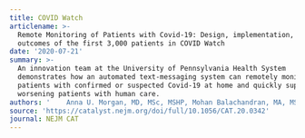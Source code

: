 ```yaml
---
title: COVID Watch
articlename: >-
  Remote Monitoring of Patients with Covid-19: Design, implementation, and
  outcomes of the first 3,000 patients in COVID Watch
date: '2020-07-21'
summary: >-
  An innovation team at the University of Pennsylvania Health System
  demonstrates how an automated text-messaging system can remotely monitor
  patients with confirmed or suspected Covid-19 at home and quickly support
  worsening patients with human care.
authors: '    Anna U. Morgan, MD, MSc, MSHP, Mohan Balachandran, MA, MS, David Do, MD, Doreen Lam, BA, Andrew Parambath, BA, MEd, Krisda H. Chaiyachati, MD, MPH, MSHP, Nancy M. Bonalumi, DNP, RN, CEN, FAEN, Susan C. Day, MD, MPH, Kathleen C. Lee, MD & David A. Asch, MD, MBA'
source: 'https://catalyst.nejm.org/doi/full/10.1056/CAT.20.0342'
journal: NEJM CAT
---
```


